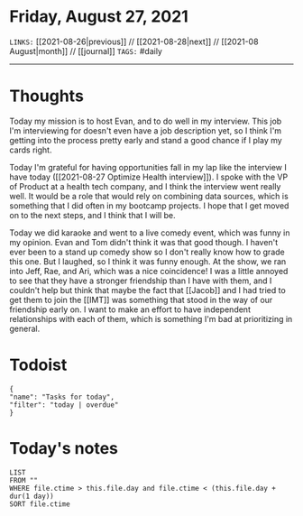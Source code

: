 # Friday, August 27, 2021
`LINKS:` [[2021-08-26|previous]] // [[2021-08-28|next]] // [[2021-08 August|month]] // [[journal]] 
`TAGS:` #daily

---
# Thoughts
Today my mission is to host Evan, and to do well in my interview. This job I'm interviewing for doesn't even have a job description yet, so I think I'm getting into the process pretty early and stand a good chance if I play my cards right. 

Today I'm grateful for having opportunities fall in my lap like the interview I have today ([[2021-08-27 Optimize Health interview]]). I spoke with the VP of Product at a health tech company, and I think the interview went really well. It would be a role that would rely on combining data sources, which is something that I did often in my bootcamp projects. I hope that I get moved on to the next steps, and I think that I will be. 

Today we did karaoke and went to a live comedy event, which was funny in my opinion. Evan and Tom didn't think it was that good though. I haven't ever been to a stand up comedy show so I don't really know how to grade this one. But I laughed, so I think it was funny enough. At the show, we ran into Jeff, Rae, and Ari, which was a nice coincidence! I was a little annoyed to see that they have a stronger friendship than I have with them, and I couldn't help but think that maybe the fact that [[Jacob]] and I had tried to get them to join the [[IMT]] was something that stood in the way of our friendship early on. I want to make an effort to have independent relationships with each of them, which is something I'm bad at prioritizing in general. 

# Todoist
```todoist
{
"name": "Tasks for today",
"filter": "today | overdue"
}
```

# Today's notes
```dataview
LIST 
FROM ""
WHERE file.ctime > this.file.day and file.ctime < (this.file.day + dur(1 day))
SORT file.ctime
```
